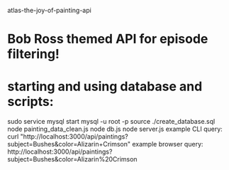 atlas-the-joy-of-painting-api
# Bob Ross themed API for episode filtering!

# starting and using database and scripts:
sudo service mysql start
mysql -u root -p
source ./create_database.sql
node painting_data_clean.js
node db.js
node server.js
example CLI query: curl "http://localhost:3000/api/paintings?subject=Bushes&color=Alizarin+Crimson"
example browser query: http://localhost:3000/api/paintings?subject=Bushes&color=Alizarin%20Crimson
